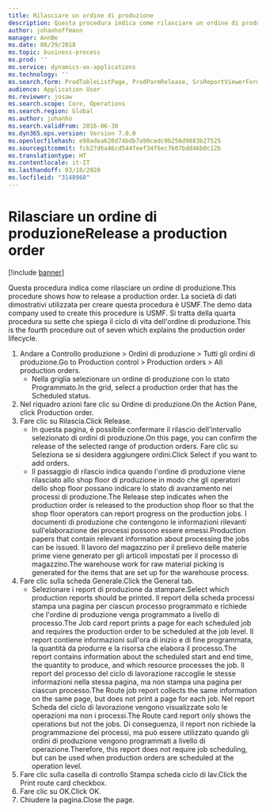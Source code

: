 ```yaml
---
title: Rilasciare un ordine di produzione
description: Questa procedura indica come rilasciare un ordine di produzione.
author: johanhoffmann
manager: AnnBe
ms.date: 08/29/2018
ms.topic: business-process
ms.prod: ''
ms.service: dynamics-ax-applications
ms.technology: ''
ms.search.form: ProdTableListPage, ProdParmRelease, SrsReportViewerForm
audience: Application User
ms.reviewer: josaw
ms.search.scope: Core, Operations
ms.search.region: Global
ms.author: johanho
ms.search.validFrom: 2016-06-30
ms.dyn365.ops.version: Version 7.0.0
ms.openlocfilehash: e98adea620d74bdb7a90cedc9b256d9883b27525
ms.sourcegitcommit: fcb27d6a46cd544feef34f6ec7607bdd46b0c12b
ms.translationtype: HT
ms.contentlocale: it-IT
ms.lasthandoff: 03/18/2020
ms.locfileid: "3148968"
---
```

# <a name="release-a-production-order"></a><span data-ttu-id="a3097-103">Rilasciare un ordine di produzione</span><span class="sxs-lookup"><span data-stu-id="a3097-103">Release a production order</span></span>

[!include [banner](../../includes/banner.md)]

<span data-ttu-id="a3097-104">Questa procedura indica come rilasciare un ordine di produzione.</span><span class="sxs-lookup"><span data-stu-id="a3097-104">This procedure shows how to release a production order.</span></span> <span data-ttu-id="a3097-105">La società di dati dimostrativi utilizzata per creare questa procedura è USMF.</span><span class="sxs-lookup"><span data-stu-id="a3097-105">The demo data company used to create this procedure is USMF.</span></span> <span data-ttu-id="a3097-106">Si tratta della quarta procedura su sette che spiega il ciclo di vita dell'ordine di produzione.</span><span class="sxs-lookup"><span data-stu-id="a3097-106">This is the fourth procedure out of seven which explains the production order lifecycle.</span></span>

1. <span data-ttu-id="a3097-107">Andare a Controllo produzione > Ordini di produzione > Tutti gli ordini di produzione.</span><span class="sxs-lookup"><span data-stu-id="a3097-107">Go to Production control > Production orders > All production orders.</span></span>
    * <span data-ttu-id="a3097-108">Nella griglia selezionare un ordine di produzione con lo stato Programmato.</span><span class="sxs-lookup"><span data-stu-id="a3097-108">In the grid, select a production order that has the Scheduled status.</span></span>  
2. <span data-ttu-id="a3097-109">Nel riquadro azioni fare clic su Ordine di produzione.</span><span class="sxs-lookup"><span data-stu-id="a3097-109">On the Action Pane, click Production order.</span></span>
3. <span data-ttu-id="a3097-110">Fare clic su Rilascia.</span><span class="sxs-lookup"><span data-stu-id="a3097-110">Click Release.</span></span>
    * <span data-ttu-id="a3097-111">In questa pagina, è possibile confermare il rilascio dell'intervallo selezionato di ordini di produzione.</span><span class="sxs-lookup"><span data-stu-id="a3097-111">On this page, you can confirm the release of the selected range of production orders.</span></span> <span data-ttu-id="a3097-112">Fare clic su Seleziona se si desidera aggiungere ordini.</span><span class="sxs-lookup"><span data-stu-id="a3097-112">Click Select if you want to add orders.</span></span>  
    * <span data-ttu-id="a3097-113">Il passaggio di rilascio indica quando l'ordine di produzione viene rilasciato allo shop floor di produzione in modo che gli operatori dello shop floor possano indicare lo stato di avanzamento nei processi di produzione.</span><span class="sxs-lookup"><span data-stu-id="a3097-113">The Release step indicates when the production order is released to the production shop floor so that the shop floor operators can report progress on the production jobs.</span></span> <span data-ttu-id="a3097-114">I documenti di produzione che contengono le informazioni rilevanti sull'elaborazione dei processi possono essere emessi.</span><span class="sxs-lookup"><span data-stu-id="a3097-114">Production papers that contain relevant information about processing the jobs can be issued.</span></span> <span data-ttu-id="a3097-115">Il lavoro del magazzino per il prelievo delle materie prime viene generato per gli articoli impostati per il processo di magazzino.</span><span class="sxs-lookup"><span data-stu-id="a3097-115">The warehouse work for raw material picking is generated for the items that are set up for the warehouse process.</span></span>  
4. <span data-ttu-id="a3097-116">Fare clic sulla scheda Generale.</span><span class="sxs-lookup"><span data-stu-id="a3097-116">Click the General tab.</span></span>
    * <span data-ttu-id="a3097-117">Selezionare i report di produzione da stampare.</span><span class="sxs-lookup"><span data-stu-id="a3097-117">Select which production reports should be printed.</span></span> <span data-ttu-id="a3097-118">Il report della scheda processi stampa una pagina per ciascun processo programmato e richiede che l'ordine di produzione venga programmato a livello di processo.</span><span class="sxs-lookup"><span data-stu-id="a3097-118">The Job card report prints a page for each scheduled job and requires the production order to be scheduled at the job level.</span></span> <span data-ttu-id="a3097-119">Il report contiene informazioni sull'ora di inizio e di fine programmata, la quantità da produrre e la risorsa che elabora il processo.</span><span class="sxs-lookup"><span data-stu-id="a3097-119">The report contains information about the scheduled start and end time, the quantity to produce, and which resource processes the job.</span></span> <span data-ttu-id="a3097-120">Il report del processo del ciclo di lavorazione raccoglie le stesse informazioni nella stessa pagina, ma non stampa una pagina per ciascun processo.</span><span class="sxs-lookup"><span data-stu-id="a3097-120">The Route job report collects the same information on the same page, but does not print a page for each job.</span></span> <span data-ttu-id="a3097-121">Nel report Scheda del ciclo di lavorazione vengono visualizzate solo le operazioni ma non i processi.</span><span class="sxs-lookup"><span data-stu-id="a3097-121">The Route card report only shows the operations but not the jobs.</span></span> <span data-ttu-id="a3097-122">Di conseguenza, il report non richiede la programmazione dei processi, ma può essere utilizzato quando gli ordini di produzione vengono programmati a livello di operazione.</span><span class="sxs-lookup"><span data-stu-id="a3097-122">Therefore, this report does not require job scheduling, but can be used when production orders are scheduled at the operation level.</span></span>  
5. <span data-ttu-id="a3097-123">Fare clic sulla casella di controllo Stampa scheda ciclo di lav.</span><span class="sxs-lookup"><span data-stu-id="a3097-123">Click the Print route card checkbox.</span></span>
6. <span data-ttu-id="a3097-124">Fare clic su OK.</span><span class="sxs-lookup"><span data-stu-id="a3097-124">Click OK.</span></span>
7. <span data-ttu-id="a3097-125">Chiudere la pagina.</span><span class="sxs-lookup"><span data-stu-id="a3097-125">Close the page.</span></span>

